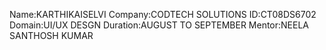 Name:KARTHIKAISELVI
Company:CODTECH SOLUTIONS
ID:CT08DS6702
Domain:UI/UX DESGN
Duration:AUGUST TO SEPTEMBER
Mentor:NEELA SANTHOSH KUMAR
